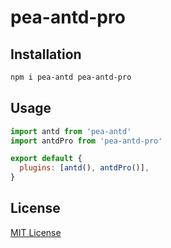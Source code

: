 # pea-antd-pro

## Installation

```sh
npm i pea-antd pea-antd-pro
```

## Usage

```js
import antd from 'pea-antd'
import antdPro from 'pea-antd-pro'

export default {
  plugins: [antd(), antdPro()],
}
```

## License

[MIT License](https://github.com/forsigner/pea-plugins/blob/master/LICENSE)
